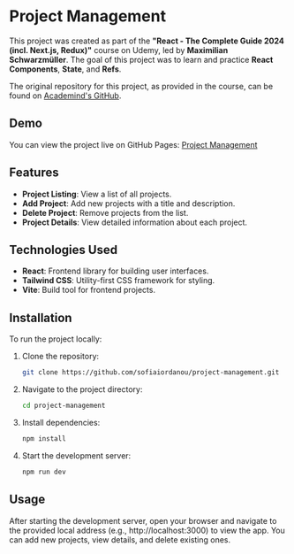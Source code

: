# Project Management

This project was created as part of the **"React - The Complete Guide 2024 (incl. Next.js, Redux)"** course on Udemy, led by **Maximilian Schwarzmüller**. The goal of this project was to learn and practice **React Components**, **State**, and **Refs**.

The original repository for this project, as provided in the course, can be found on [Academind's GitHub](https://github.com/academind/).

## Demo

You can view the project live on GitHub Pages: [Project Management](https://sofiaiordanou.github.io/project-management/)

## Features

- **Project Listing**: View a list of all projects.
- **Add Project**: Add new projects with a title and description.
- **Delete Project**: Remove projects from the list.
- **Project Details**: View detailed information about each project.

## Technologies Used

- **React**: Frontend library for building user interfaces.
- **Tailwind CSS**: Utility-first CSS framework for styling.
- **Vite**: Build tool for frontend projects.

## Installation

To run the project locally:

1. Clone the repository:
   ```bash
   git clone https://github.com/sofiaiordanou/project-management.git

2. Navigate to the project directory:
   ```bash
   cd project-management

3. Install dependencies:
   ```bash
   npm install

4. Start the development server:
   ```bash
   npm run dev

## Usage
After starting the development server, open your browser and navigate to the provided local address (e.g., http://localhost:3000) to view the app. You can add new projects, view details, and delete existing ones.
